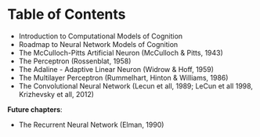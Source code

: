 # Table of Contents

- Introduction to Computational Models of Cognition
- Roadmap to Neural Network Models of Cognition
- The McCulloch-Pitts Artificial Neuron (McCulloch & Pitts, 1943)
- The Perceptron (Rossenblat, 1958) ​
- The Adaline - Adaptive Linear Neuron (Widrow & Hoff, 1959)
- The Multilayer Perceptron (Rummelhart, Hinton & Williams, 1986)
- The Convolutional Neural Network (Lecun et all, 1989; LeCun et all 1998, Krizhevsky et all, 2012)

**Future chapters**:

- The Recurrent Neural Network (Elman, 1990)
